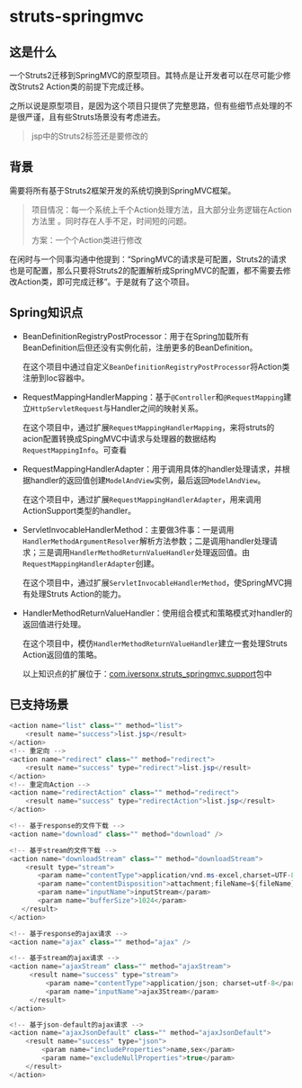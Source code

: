 # struts-springmvc

## 这是什么

一个Struts2迁移到SpringMVC的原型项目。其特点是让开发者可以在尽可能少修改Struts2 Action类的前提下完成迁移。

之所以说是原型项目，是因为这个项目只提供了完整思路，但有些细节点处理的不是很严谨，且有些Struts场景没有考虑进去。

> jsp中的Struts2标签还是要修改的

## 背景

需要将所有基于Struts2框架开发的系统切换到SpringMVC框架。

> 项目情况：每一个系统上千个Action处理方法，且大部分业务逻辑在Action方法里 。同时存在人手不足，时间短的问题。
> 
> 方案：一个个Action类进行修改

在闲时与一个同事沟通中他提到：“SpringMVC的请求是可配置，Struts2的请求也是可配置，那么只要将Struts2的配置解析成SpringMVC的配置，都不需要去修改Action类，即可完成迁移”。于是就有了这个项目。

## Spring知识点

- BeanDefinitionRegistryPostProcessor：用于在Spring加载所有BeanDefinition后但还没有实例化前，注册更多的BeanDefinition。
  
  在这个项目中通过自定义`BeanDefinitionRegistryPostProcessor`将Action类注册到Ioc容器中。

- RequestMappingHandlerMapping：基于`@Controller`和`@RequestMapping`建立`HttpServletRequest`与Handler之间的映射关系。
  
  在这个项目中，通过扩展`RequestMappingHandlerMapping`，来将struts的acion配置转换成SpingMVC中请求与处理器的数据结构`RequestMappingInfo`。可查看

- RequestMappingHandlerAdapter：用于调用具体的handler处理请求，并根据handler的返回值创建`ModelAndView`实例，最后返回`ModelAndView`。
  
  在这个项目中，通过扩展`RequestMappingHandlerAdapter`，用来调用ActionSupport类型的handler。

- ServletInvocableHandlerMethod：主要做3件事：一是调用`HandlerMethodArgumentResolver`解析方法参数；二是调用handler处理请求；三是调用`HandlerMethodReturnValueHandler`处理返回值。由`RequestMappingHandlerAdapter`创建。
  
  在这个项目中，通过扩展`ServletInvocableHandlerMethod`，使SpringMVC拥有处理Struts Action的能力。

- HandlerMethodReturnValueHandler：使用组合模式和策略模式对handler的返回值进行处理。
  
  在这个项目中，模仿`HandlerMethodReturnValueHandler`建立一套处理Struts   Action返回值的策略。
  
  以上知识点的扩展位于：[com.iversonx.struts_springmvc.support](./src/main/java/com/iversonx/struts_springmvc/support)包中

## 已支持场景

```java
<action name="list" class="" method="list">
    <result name="success">list.jsp</result>
</action>
<!-- 重定向 -->
<action name="redirect" class="" method="redirect">
    <result name="success" type="redirect">list.jsp</result>
</action>
<!-- 重定向Action -->
<action name="redirectAction" class="" method="redirect">
    <result name="success" type="redirectAction">list.jsp</result>
</action>

<!-- 基于response的文件下载 -->
<action name="download" class="" method="download" />

<!-- 基于stream的文件下载 -->
<action name="downloadStream" class="" method="downloadStream">
    <result type="stream">
       <param name="contentType">application/vnd.ms-excel,charset=UTF-8</param>
       <param name="contentDisposition">attachment;fileName=${fileName}</param>
       <param name="inputName">inputStream</param>
       <param name="bufferSize">1024</param>
   </result>
</action>

<!-- 基于response的ajax请求 -->
<action name="ajax" class="" method="ajax" />

<!-- 基于stream的ajax请求 -->
<action name="ajaxStream" class="" method="ajaxStream">
     <result name="success" type="stream">
         <param name="contentType">application/json; charset=utf-8</param>
         <param name="inputName">ajax3Stream</param>
     </result>
</action>

<!-- 基于json-default的ajax请求 -->
<action name="ajaxJsonDefault" class="" method="ajaxJsonDefault">
    <result name="success" type="json">
        <param name="includeProperties">name,sex</param>
        <param name="excludeNullProperties">true</param>
    </result>
</action>
```
